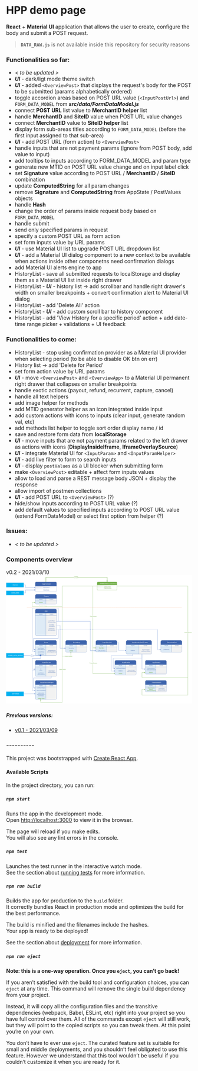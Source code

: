 # HPP demo page

**React** + **Material UI** application that allows the user to create, configure the body and submit a POST request.

> **`DATA_RAW.js`** is not available inside this repository for security reasons

### Functionalities so far:
- *< to be updated >*
- ***UI*** - dark/ligt mode theme switch
- ***UI*** - added `<OverviewPost>` that displays the request's body for the POST to be submitted (params alphabetically ordered)
- toggle accordion areas based on POST URL value (`<InputPostUrl>`) and `FORM_DATA_MODEL` from ***src/data/FormDataModel.js***
- connect **POST URL** list value to **MerchantID helper** list
- handle **MerchantID** and **SiteID** value when POST URL value changes
- connect **MerchantID** value to **SiteID helper** list
- display form sub-areas titles according to `FORM_DATA_MODEL` (before the first input assigned to that sub-area)
- ***UI*** - add POST URL (form action) to `<OverviewPost>`
- handle inputs that are not payment params (ignore from POST body, add value to input)
- add tooltips to inputs according to FORM_DATA_MODEL and param type
- generate new MTID on POST URL value change and on input label click
- set **Signature** value according to POST URL / **MerchantID** / **SiteID** combination
- update **ComputedString** for all param changes
- remove **Signature** and **ComputedString** from AppState / PostValues objects
- handle **Hash**
- change the order of params inside request body based on `FORM_DATA_MODEL`
- handle submit
- send only specified params in request
- specify a custom POST URL as form action
- set form inputs value by URL params
- ***UI*** - use Material UI list to upgrade POST URL dropdown list
- ***UI*** - add a Material UI dialog component to a new context to be available when actions inside other componetns need confirmation dialogs
- add Material UI alerts engine to app
- HistoryList - save all submitted requests to localStorage and display them as a Material UI list inside right drawer
- HistoryList - ***UI*** - history list -> add scrollbar and handle right drawer's width on smaller breakpoints + convert confirmation alert to Material UI dialog
- HistoryList - add 'Delete All' action
- HistoryList - ***UI*** - add custom scroll bar to history component
- HistoryList - add 'View History for a specific period' action + add date-time range picker + validations + UI feedback

### Functionalities to come:

- HistoryList - stop using confirmation provider as a Material UI provider when selecting period (to be able to disable OK btn on err)
- History list -> add 'Delete for Period'
- set form action value by URL params
- ***UI*** - move `<OverviewPost>` and `<OverviewApp>` to a Material UI permanent right drawer that collapses on smaller breakpoints
- handle exotic actions (payout, refund, recurrent, capture, cancel)
- handle all text helpers
- add image helper for methods
- add MTID generator helper as an icon integrated inside input
- add custom actions with icons to inputs (clear input, generate random val, etc)
- add methods list helper to toggle sort order display name / id
- save and restore form data from **localStorage**
- ***UI*** - move inputs that are not payment params related to the left drawer as actions with icons (**DisplayInsideIframe**, **IframeOverlaySource**)
- ***UI*** - integrate Material UI for `<InputParam>` and `<InputParamHelper>`
- ***UI*** - add live filter to form to search inputs
- ***UI*** - display `postValues` as a UI blocker when submitting form
- make `<OverviewPost>` editable + affect form inputs values
- allow to load and parse a REST message body JSON + display the response
- allow import of postmen collections
- ***UI*** - add POST URL to `<OverviewPost>` (?)
- hide/show inputs according to POST URL value (?)
- add default values to specified inputs according to POST URL value (extend FormDataModel) or select first option from helper (?)

### Issues:
- *< to be updated >*



### Components overview

v0.2 - 2021/03/10
<img src="AppDiagram/APP_structure_v0.2.svg">

##### Previous versions:
- [v0.1 - 2021/03/09](https://raw.githubusercontent.com/bogdan-lucaci/react-hpp-demo-page/master/AppDiagram/APP_structure_v0.1.svg)


### ----------


This project was bootstrapped with [Create React App](https://github.com/facebook/create-react-app).

#### Available Scripts

In the project directory, you can run:

##### `npm start`

Runs the app in the development mode.\
Open [http://localhost:3000](http://localhost:3000) to view it in the browser.

The page will reload if you make edits.\
You will also see any lint errors in the console.

##### `npm test`

Launches the test runner in the interactive watch mode.\
See the section about [running tests](https://facebook.github.io/create-react-app/docs/running-tests) for more information.

##### `npm run build`

Builds the app for production to the `build` folder.\
It correctly bundles React in production mode and optimizes the build for the best performance.

The build is minified and the filenames include the hashes.\
Your app is ready to be deployed!

See the section about [deployment](https://facebook.github.io/create-react-app/docs/deployment) for more information.

##### `npm run eject`

**Note: this is a one-way operation. Once you `eject`, you can’t go back!**

If you aren’t satisfied with the build tool and configuration choices, you can `eject` at any time. This command will remove the single build dependency from your project.

Instead, it will copy all the configuration files and the transitive dependencies (webpack, Babel, ESLint, etc) right into your project so you have full control over them. All of the commands except `eject` will still work, but they will point to the copied scripts so you can tweak them. At this point you’re on your own.

You don’t have to ever use `eject`. The curated feature set is suitable for small and middle deployments, and you shouldn’t feel obligated to use this feature. However we understand that this tool wouldn’t be useful if you couldn’t customize it when you are ready for it.
<!---
## Learn More

You can learn more in the [Create React App documentation](https://facebook.github.io/create-react-app/docs/getting-started).

To learn React, check out the [React documentation](https://reactjs.org/).

### Code Splitting

This section has moved here: [https://facebook.github.io/create-react-app/docs/code-splitting](https://facebook.github.io/create-react-app/docs/code-splitting)

### Analyzing the Bundle Size

This section has moved here: [https://facebook.github.io/create-react-app/docs/analyzing-the-bundle-size](https://facebook.github.io/create-react-app/docs/analyzing-the-bundle-size)

### Making a Progressive Web App

This section has moved here: [https://facebook.github.io/create-react-app/docs/making-a-progressive-web-app](https://facebook.github.io/create-react-app/docs/making-a-progressive-web-app)

### Advanced Configuration

This section has moved here: [https://facebook.github.io/create-react-app/docs/advanced-configuration](https://facebook.github.io/create-react-app/docs/advanced-configuration)

### Deployment

This section has moved here: [https://facebook.github.io/create-react-app/docs/deployment](https://facebook.github.io/create-react-app/docs/deployment)

### `npm run build` fails to minify

This section has moved here: [https://facebook.github.io/create-react-app/docs/troubleshooting#npm-run-build-fails-to-minify](https://facebook.github.io/create-react-app/docs/troubleshooting#npm-run-build-fails-to-minify)
--->
